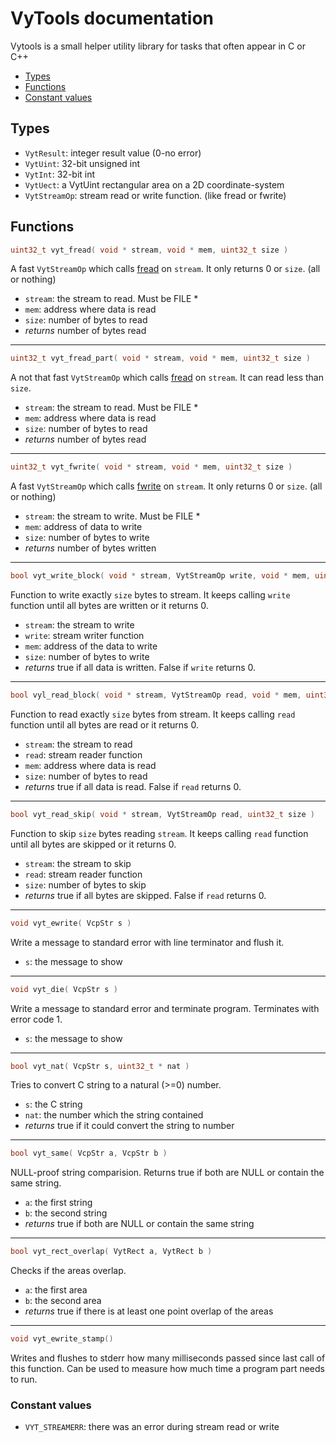 # VyTools documentation

Vytools is a small helper utility library for tasks
that often appear in C or C++

- [Types](#types)
- [Functions](#functions)
- [Constant values](#constant-values)

## Types

- `VytResult`: integer result value (0-no error)
- `VytUint`: 32-bit unsigned int
- `VytInt`: 32-bit int
- `VytUect`: a VytUint rectangular area on a 2D coordinate-system
- `VytStreamOp`: stream read or write function. (like fread or fwrite)

## Functions

```c
uint32_t vyt_fread( void * stream, void * mem, uint32_t size )
```
A fast `VytStreamOp` which calls 
[fread](https://en.cppreference.com/w/c/io/fread) on `stream`. 
It only returns 0 or `size`. (all or nothing)
- `stream`: the stream to read. Must be FILE *
- `mem`: address where data is read
- `size`: number of bytes to read
- *returns* number of bytes read 

---
```c
uint32_t vyt_fread_part( void * stream, void * mem, uint32_t size )
```
A not that fast `VytStreamOp` which calls 
[fread](https://en.cppreference.com/w/c/io/fread) on `stream`. 
It can read less than `size`.
- `stream`: the stream to read. Must be FILE *
- `mem`: address where data is read
- `size`: number of bytes to read
- *returns* number of bytes read

---
```c
uint32_t vyt_fwrite( void * stream, void * mem, uint32_t size )
```
A fast `VytStreamOp` which calls 
[fwrite](https://en.cppreference.com/w/c/io/fwrite) on `stream`. 
It only returns 0 or `size`. (all or nothing)
- `stream`: the stream to write. Must be FILE *
- `mem`: address of data to write
- `size`: number of bytes to write
- *returns* number of bytes written

---
```c
bool vyt_write_block( void * stream, VytStreamOp write, void * mem, uint32_t size )
```
Function to write exactly `size` bytes to stream. It keeps calling
`write` function until all bytes are written or it returns 0.
- `stream`: the stream to write
- `write`: stream writer function
- `mem`: address of the data to write
- `size`: number of bytes to write
- *returns* true if all data is written. False if `write` returns 0.

---
```c
bool vyl_read_block( void * stream, VytStreamOp read, void * mem, uint32_t size )
```
Function to read exactly `size` bytes from stream. It keeps calling
`read` function until all bytes are read or it returns 0.
- `stream`: the stream to read
- `read`: stream reader function
- `mem`: address where data is read
- `size`: number of bytes to read
- *returns* true if all data is read. False if `read` returns 0.

---
```c
bool vyt_read_skip( void * stream, VytStreamOp read, uint32_t size )
```
Function to skip `size` bytes reading `stream`. It keeps calling
`read` function until all bytes are skipped or it returns 0.
- `stream`: the stream to skip
- `read`: stream reader function
- `size`: number of bytes to skip
- *returns* true if all bytes are skipped. False if `read` returns 0.

---
```c
void vyt_ewrite( VcpStr s )
```
Write a message to standard error with line terminator and flush it.
- `s`: the message to show

---
```c
void vyt_die( VcpStr s )
```
Write a message to standard error and terminate program. Terminates with error code 1.
- `s`: the message to show

---
```c
bool vyt_nat( VcpStr s, uint32_t * nat )
```
Tries to convert C string to a natural (>=0) number.
- `s`: the C string
- `nat`: the number which the string contained
- *returns* true if it could convert the string to number

---
```c
bool vyt_same( VcpStr a, VcpStr b )
```
NULL-proof string comparision. Returns true if both are NULL
or contain the same string.
- `a`: the first string
- `b`: the second string
- *returns* true if both are NULL or contain the same string

---
```c
bool vyt_rect_overlap( VytRect a, VytRect b )
```
Checks if the areas overlap.
- `a`: the first area
- `b`: the second area
- *returns* true if there is at least one point overlap of the areas

---
```c
void vyt_ewrite_stamp()
```
Writes and flushes to stderr how many milliseconds passed since last call of this function.
Can be used to measure how much time a program part needs to run.


### Constant values

- `VYT_STREAMERR`: there was an error during stream read or write

